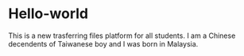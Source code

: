 # Hello-world


This is a new trasferring files platform for all students.
I am a Chinese decendents of Taiwanese boy and I was born in Malaysia. 


